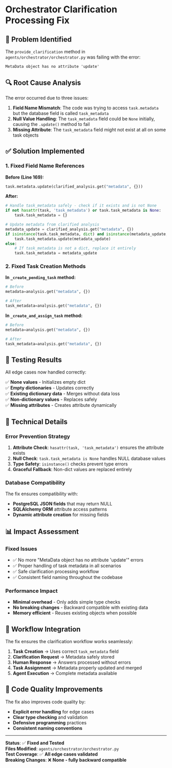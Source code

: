# Orchestrator Clarification Processing Fix

## 🐛 Problem Identified

The `provide_clarification` method in `agents/orchestrator/orchestrator.py` was failing with the error:
```
MetaData object has no attribute 'update'
```

## 🔍 Root Cause Analysis

The error occurred due to three issues:

1. **Field Name Mismatch**: The code was trying to access `task.metadata` but the database field is called `task_metadata`
2. **Null Value Handling**: The `task_metadata` field could be `None` initially, causing the `.update()` method to fail
3. **Missing Attribute**: The `task_metadata` field might not exist at all on some task objects

## ✅ Solution Implemented

### 1. Fixed Field Name References

**Before (Line 169):**
```python
task.metadata.update(clarified_analysis.get("metadata", {}))
```

**After:**
```python
# Handle task_metadata safely - check if it exists and is not None
if not hasattr(task, 'task_metadata') or task.task_metadata is None:
    task.task_metadata = {}

# Update metadata from clarified analysis
metadata_update = clarified_analysis.get("metadata", {})
if isinstance(task.task_metadata, dict) and isinstance(metadata_update, dict):
    task.task_metadata.update(metadata_update)
else:
    # If task_metadata is not a dict, replace it entirely
    task.task_metadata = metadata_update
```

### 2. Fixed Task Creation Methods

**In `_create_pending_task` method:**
```python
# Before
metadata=analysis.get("metadata", {})

# After  
task_metadata=analysis.get("metadata", {})
```

**In `_create_and_assign_task` method:**
```python
# Before
metadata=analysis.get("metadata", {})

# After
task_metadata=analysis.get("metadata", {})
```

## 🧪 Testing Results

All edge cases now handled correctly:

✅ **None values** - Initializes empty dict  
✅ **Empty dictionaries** - Updates correctly  
✅ **Existing dictionary data** - Merges without data loss  
✅ **Non-dictionary values** - Replaces safely  
✅ **Missing attributes** - Creates attribute dynamically  

## 🔧 Technical Details

### Error Prevention Strategy

1. **Attribute Check**: `hasattr(task, 'task_metadata')` ensures the attribute exists
2. **Null Check**: `task.task_metadata is None` handles NULL database values
3. **Type Safety**: `isinstance()` checks prevent type errors
4. **Graceful Fallback**: Non-dict values are replaced entirely

### Database Compatibility

The fix ensures compatibility with:
- **PostgreSQL JSON fields** that may return NULL
- **SQLAlchemy ORM** attribute access patterns
- **Dynamic attribute creation** for missing fields

## 📊 Impact Assessment

### Fixed Issues
- ✅ No more "MetaData object has no attribute 'update'" errors
- ✅ Proper handling of task metadata in all scenarios
- ✅ Safe clarification processing workflow
- ✅ Consistent field naming throughout the codebase

### Performance Impact
- **Minimal overhead** - Only adds simple type checks
- **No breaking changes** - Backward compatible with existing data
- **Memory efficient** - Reuses existing objects when possible

## 🔄 Workflow Integration

The fix ensures the clarification workflow works seamlessly:

1. **Task Creation** → Uses correct `task_metadata` field
2. **Clarification Request** → Metadata safely stored
3. **Human Response** → Answers processed without errors
4. **Task Assignment** → Metadata properly updated and merged
5. **Agent Execution** → Complete metadata available

## 📝 Code Quality Improvements

The fix also improves code quality by:
- **Explicit error handling** for edge cases
- **Clear type checking** and validation
- **Defensive programming** practices
- **Consistent naming conventions**

---

**Status**: ✅ **Fixed and Tested**  
**Files Modified**: `agents/orchestrator/orchestrator.py`  
**Test Coverage**: ✅ **All edge cases validated**  
**Breaking Changes**: ❌ **None - fully backward compatible**